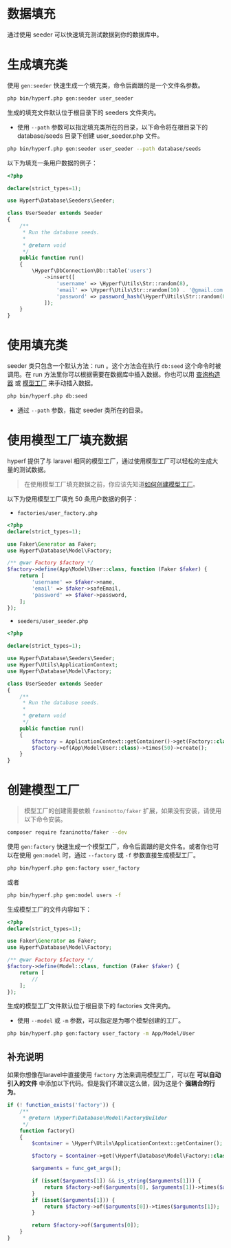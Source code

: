 # 数据填充

通过使用 seeder 可以快速填充测试数据到你的数据库中。

# 生成填充类

使用 `gen:seeder` 快速生成一个填充类，命令后面跟的是一个文件名参数。

```bash
php bin/hyperf.php gen:seeder user_seeder
```

生成的填充文件默认位于根目录下的 seeders 文件夹内。

* 使用 `--path` 参数可以指定填充类所在的目录，以下命令将在根目录下的 database/seeds 目录下创建 user_seeder.php 文件。

```bash
php bin/hyperf.php gen:seeder user_seeder --path database/seeds
```

以下为填充一条用户数据的例子：

```php
<?php

declare(strict_types=1);

use Hyperf\Database\Seeders\Seeder;

class UserSeeder extends Seeder
{
    /**
     * Run the database seeds.
     *
     * @return void
     */
    public function run()
    {
        \Hyperf\DbConnection\Db::table('users')
            ->insert([
                'username' => \Hyperf\Utils\Str::random(8),
                'email' => \Hyperf\Utils\Str::random(10) . '@gmail.com',
                'password' => password_hash(\Hyperf\Utils\Str::random(8), PASSWORD_BCRYPT),
            ]);
    }
}

```

# 使用填充类

seeder 类只包含一个默认方法：run 。这个方法会在执行 `db:seed` 这个命令时被调用。在 run 方法里你可以根据需要在数据库中插入数据。你也可以用 [查询构造器](/zh-cn/db/querybuilder) 或 [模型工厂](#创建模型工厂) 来手动插入数据。

```bash
php bin/hyperf.php db:seed
```

* 通过 `--path` 参数，指定 seeder 类所在的目录。

# 使用模型工厂填充数据

hyperf 提供了与 laravel 相同的模型工厂，通过使用模型工厂可以轻松的生成大量的测试数据。

> 在使用模型工厂填充数据之前，你应该先知道[如何创建模型工厂](#创建模型工厂)。

以下为使用模型工厂填充 50 条用户数据的例子：

* `factories/user_factory.php`

```php
<?php
declare(strict_types=1);

use Faker\Generator as Faker;
use Hyperf\Database\Model\Factory;

/** @var Factory $factory */
$factory->define(App\Model\User::class, function (Faker $faker) {
    return [
        'username' => $faker->name,
        'email' => $faker->safeEmail,
        'password' => $faker->password,
    ];
});

```

* `seeders/user_seeder.php`

```php
<?php

declare(strict_types=1);

use Hyperf\Database\Seeders\Seeder;
use Hyperf\Utils\ApplicationContext;
use Hyperf\Database\Model\Factory;

class UserSeeder extends Seeder
{
    /**
     * Run the database seeds.
     *
     * @return void
     */
    public function run()
    {
        $factory = ApplicationContext::getContainer()->get(Factory::class);
        $factory->of(App\Model\User::class)->times(50)->create();
    }
}

```

# 创建模型工厂

> 模型工厂的创建需要依赖 `fzaninotto/faker` 扩展，如果没有安装，请使用以下命令安装。

```bash
composer require fzaninotto/faker --dev
```

使用 `gen:factory` 快速生成一个模型工厂，命令后面跟的是文件名。或者你也可以在使用 `gen:model` 时，通过 `--factory` 或 `-f` 参数直接生成模型工厂。

```bash
php bin/hyperf.php gen:factory user_factory
```

或者

```bash
php bin/hyperf.php gen:model users -f
```
生成模型工厂的文件内容如下：

```php
<?php
declare(strict_types=1);

use Faker\Generator as Faker;
use Hyperf\Database\Model\Factory;

/** @var Factory $factory */
$factory->define(Model::class, function (Faker $faker) {
    return [
        //
    ];
});

```

生成的模型工厂文件默认位于根目录下的 factories 文件夹内。

* 使用 `--model` 或 `-m` 参数，可以指定是为哪个模型创建的工厂。

```bash
php bin/hyperf.php gen:factory user_factory -m App/Model/User
```

## 补充说明

如果你想像在laravel中直接使用 `factory` 方法来调用模型工厂，可以在 **可以自动引入的文件** 中添加以下代码。但是我们不建议这么做，因为这是个 **强耦合的行为**。

```php
if (! function_exists('factory')) {
    /**
     * @return \Hyperf\Database\Model\FactoryBuilder
     */
    function factory()
    {
        $container = \Hyperf\Utils\ApplicationContext::getContainer();

        $factory = $container->get(\Hyperf\Database\Model\Factory::class);

        $arguments = func_get_args();

        if (isset($arguments[1]) && is_string($arguments[1])) {
            return $factory->of($arguments[0], $arguments[1])->times($arguments[2] ?? null);
        }
        if (isset($arguments[1])) {
            return $factory->of($arguments[0])->times($arguments[1]);
        }

        return $factory->of($arguments[0]);
    }
}
```